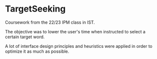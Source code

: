 # TargetSeeking
Coursework from the 22/23 IPM class in IST.

The objective was to lower the user's time when instructed to select a certain target word.

A lot of interface design principles and heuristics were applied in order to optimize it as much as possible.
